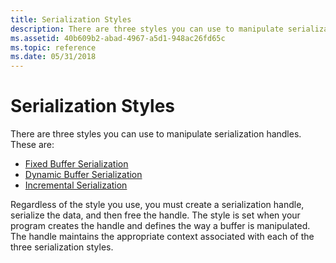 ```yaml
---
title: Serialization Styles
description: There are three styles you can use to manipulate serialization handles.
ms.assetid: 40b609b2-abad-4967-a5d1-948ac26fd65c
ms.topic: reference
ms.date: 05/31/2018
---
```


# Serialization Styles

There are three styles you can use to manipulate serialization handles. These are:

-   [Fixed Buffer Serialization](fixed-buffer-serialization.md)
-   [Dynamic Buffer Serialization](dynamic-buffer-serialization.md)
-   [Incremental Serialization](incremental-serialization.md)

Regardless of the style you use, you must create a serialization handle, serialize the data, and then free the handle. The style is set when your program creates the handle and defines the way a buffer is manipulated. The handle maintains the appropriate context associated with each of the three serialization styles.

 

 




